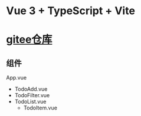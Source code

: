 # Vue 3 + TypeScript + Vite

# [gitee仓库](https://gitee.com/linw-gite/vue-todo-demo)

## 组件
App.vue
- TodoAdd.vue
- TodoFilter.vue
- TodoList.vue
  - TodoItem.vue
